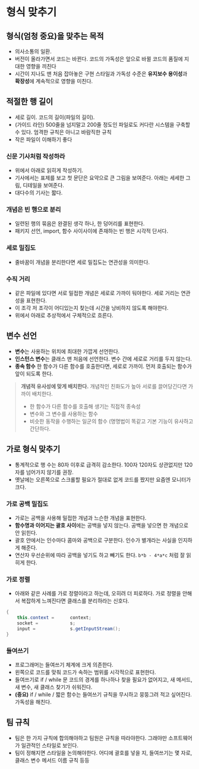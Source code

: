 # 형식 맞추기

## 형식(엄청 중요)을 맞추는 목적
- 의사소통의 일환.
- 버전이 올라가면서 코드는 바뀐다. 코드의 가독성은 앞으로 바뀔 코드의 품질에 지대한 영향을 끼친다
- 시간이 지나도 맨 처음 잡아놓은 구현 스타일과 가독성 수준은 **유지보수 용이성**과 **확장성**에 계속적으로 영향을 미친다.

## 적절한 행 길이
- 세로 길이. 코드의 길이(파일의 길이).
- (가이드 라인) 500줄을 넘지말고 200줄 정도인 파일로도 커다란 시스템을 구축할 수 있다. 엄격한 규칙은 아니고 바람직한 규칙
- 작은 파일이 이해하기 좋다

### 신문 기사처럼 작성하라
- 위에서 아래로 읽히게 작성하기.
- 기사에서는 표제를 보고 첫 문단은 요약으로 큰 그림을 보여준다. 아래는 세세한 그림, 디테일을 보여준다.
- 대다수의 기사는 짧다.

### 개념은 빈 행으로 분리
- 일련된 행의 묶음은 완결된 생각 하나, 한 덩어리를 표현한다.
- 패키지 선언, import, 함수 사이사이에 존재하는 빈 행은 시각적 단서다.

### 세로 밀집도
- 줄바꿈이 개념을 분리한다면 세로 밀집도는 연관성을 의미한다.

### 수직 거리
- 같은 파일에 있다면 서로 밀접한 개념은 세로로 가까이 둬야한다. 세로 거리는 연관성을 표현한다.
- 이 조각 저 조각이 어디있는지 찾는데 시간을 낭비하지 않도록 해야한다.
- 위에서 아래로 추상적에서 구체적으로 흐른다.

## 변수 선언
- **변수**는 사용하는 위치에 최대한 가깝게 선언한다.
- **인스턴스 변수**는 클래스 맨 처음에 선언한다. 변수 간에 세로로 거리를 두지 않는다.
- **종속 함수** 한 함수가 다른 함수를 호출한다면, 세로로 가까이. 먼저 호출되는 함수가 앞이 되도록 한다.

> **개념적 유사성에 맞게 배치한다.** 개념적인 친화도가 높아 서로를 끌어당긴다면 가까이 배치한다.
> - 한 함수가 다른 함수를 호출해 생기는 직접적 종속성
> - 변수와 그 변수를 사용하는 함수
> - 비슷한 동작을 수행하는 일군의 함수 (명명법이 똑같고 기본 기능이 유사하고 간단하다.

## 가로 형식 맞추기
- 통계적으로 행 수는 80자 이후로 급격히 감소한다. 100자 120자도 상관없지만 120자를 넘어가지 않기를 권장.
- 옛날에는 오른쪽으로 스크롤할 필요가 절대로 없게 코드를 짰지만 요즘엔 모니터가 크다.

### 가로 공백 밀집도
- 가로는 공백을 사용해 밀접한 개념과 느슨한 개념을 표현한다.
- **함수명과 이어지는 괄호 사이**에는 공백을 넣지 않는다. 공백을 넣으면 한 개념으로 안 읽힌다.
- 괄호 안에서는 인수마다 콤마와 공백으로 구분한다. 인수가 별개라는 사실을 인지하게 해준다.
- 연산자 우선순위에 따라 공백을 넣기도 하고 빼기도 한다. `b*b - 4*a*c` 처럼 잘 읽히게 한다.

### 가로 정렬
- 아래와 같은 사례를 가로 정렬이라고 하는데, 오히려 더 피로하다. 가로 정렬을 안해서 복잡하게 느껴진다면 클래스를 분리하라는 신호다.
```java
{
    this.context =      context;
    socket =            s;
    input =             s.getInputStream();
}
```

### 들여쓰기
- 프로그래머는 들여쓰기 체계에 크게 의존한다.
- 왼쪽으로 코드를 맞춰 코드가 속하는 범위를 시각적으로 표현한다.
- 들여쓰기로 if / while 문 코드의 경게를 하나하나 찾을 필요가 없어지고, 새 메서드, 새 변수, 새 클래스 찾기가 쉬워진다.
- **(중요)** if / while / 짧은 함수는 들여쓰기 규칙을 무시하고 뭉뚱그려 적고 싶어진다. 가독성을 해친다.

## 팀 규칙
- 팀은 한 가지 규칙에 합의해야하고 팀원은 규칙을 따라야한다. 그래야만 소프트웨어가 일관적인 스타일로 보인다.
- 팀이 정해지면 스타일을 논의해야한다. 어디에 괄호를 넣을 지, 들여쓰기는 몇 자로, 클래스 변수 메서드 이름 규칙 등등